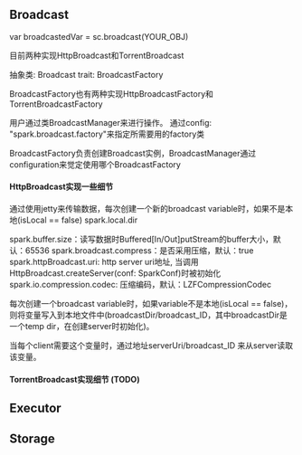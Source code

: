 ## Broadcast

var broadcastedVar = sc.broadcast(YOUR_OBJ)

目前两种实现HttpBroadcast和TorrentBroadcast

抽象类: Broadcast
trait: BroadcastFactory

BroadcastFactory也有两种实现HttpBroadcastFactory和TorrentBroadcastFactory

用户通过类BroadcastManager来进行操作。
通过config: "spark.broadcast.factory"来指定所需要用的factory类

BroadcastFactory负责创建Broadcast实例，BroadcastManager通过configuration来觉定使用哪个BroadcastFactory

#### HttpBroadcast实现一些细节
通过使用jetty来传输数据，每次创建一个新的broadcast variable时，如果不是本地(isLocal == false)
spark.local.dir

spark.buffer.size：读写数据时Buffered[In/Out]putStream的buffer大小，默认：65536
spark.broadcast.compress：是否采用压缩，默认：true
spark.httpBroadcast.uri: http server uri地址, 当调用HttpBroadcast.createServer(conf: SparkConf)时被初始化
spark.io.compression.codec: 压缩编码，默认：LZFCompressionCodec

每次创建一个broadcast variable时，如果variable不是本地(isLocal == false)，则将变量写入到本地文件中(broadcastDir/broadcast_ID，其中broadcastDir是一个temp dir，在创建server时初始化)。

当每个client需要这个变量时，通过地址serverUri/broadcast_ID 来从server读取该变量。

#### TorrentBroadcast实现细节 (TODO)

## Executor
## Storage

